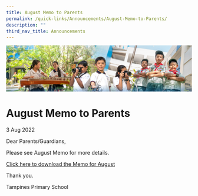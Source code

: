 ```yaml
---
title: August Memo to Parents
permalink: /quick-links/Announcements/August-Memo-to-Parents/
description: ""
third_nav_title: Announcements
---
```

![](/images/AboutUs.jpg)


August Memo to Parents
======================

3 Aug 2022

  

Dear Parents/Guardians,

  

Please see August Memo for more details.

  

[Click here to download the Memo for August](https://tampinespri-moe-edu-sg-admin.cwp.sg/for-parents/letters-to-parents-2022)  

  

Thank you.

  

  

Tampines Primary School